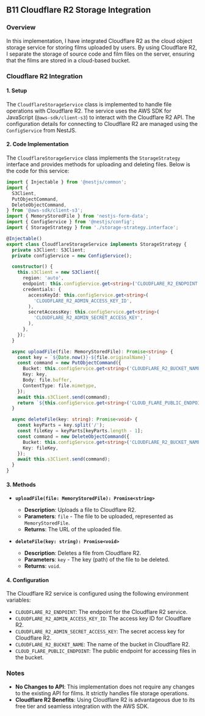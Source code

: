 ## B11 Cloudflare R2 Storage Integration

### Overview

In this implementation, I have integrated Cloudflare R2 as the cloud object storage service for storing films uploaded by users. By using Cloudflare R2, I separate the storage of source code and film files on the server, ensuring that the films are stored in a cloud-based bucket.

### Cloudflare R2 Integration

#### 1. **Setup**

The `CloudflareStorageService` class is implemented to handle file operations with Cloudflare R2. The service uses the AWS SDK for JavaScript (`@aws-sdk/client-s3`) to interact with the Cloudflare R2 API. The configuration details for connecting to Cloudflare R2 are managed using the `ConfigService` from NestJS.

#### 2. **Code Implementation**

The `CloudflareStorageService` class implements the `StorageStrategy` interface and provides methods for uploading and deleting files. Below is the code for this service:

```typescript
import { Injectable } from '@nestjs/common';
import {
  S3Client,
  PutObjectCommand,
  DeleteObjectCommand,
} from '@aws-sdk/client-s3';
import { MemoryStoredFile } from 'nestjs-form-data';
import { ConfigService } from '@nestjs/config';
import { StorageStrategy } from './storage-strategy.interface';

@Injectable()
export class CloudflareStorageService implements StorageStrategy {
  private s3Client: S3Client;
  private configService = new ConfigService();

  constructor() {
    this.s3Client = new S3Client({
      region: 'auto',
      endpoint: this.configService.get<string>('CLOUDFLARE_R2_ENDPOINT'),
      credentials: {
        accessKeyId: this.configService.get<string>(
          'CLOUDFLARE_R2_ADMIN_ACCESS_KEY_ID',
        ),
        secretAccessKey: this.configService.get<string>(
          'CLOUDFLARE_R2_ADMIN_SECRET_ACCESS_KEY',
        ),
      },
    });
  }

  async uploadFile(file: MemoryStoredFile): Promise<string> {
    const key = `${Date.now()}-${file.originalName}`;
    const command = new PutObjectCommand({
      Bucket: this.configService.get<string>('CLOUDFLARE_R2_BUCKET_NAME'),
      Key: key,
      Body: file.buffer,
      ContentType: file.mimetype,
    });
    await this.s3Client.send(command);
    return `${this.configService.get<string>('CLOUD_FLARE_PUBLIC_ENDPOINT')}/${key}`;
  }

  async deleteFile(key: string): Promise<void> {
    const keyParts = key.split('/');
    const fileKey = keyParts[keyParts.length - 1];
    const command = new DeleteObjectCommand({
      Bucket: this.configService.get<string>('CLOUDFLARE_R2_BUCKET_NAME'),
      Key: fileKey,
    });
    await this.s3Client.send(command);
  }
}
```

#### 3. **Methods**

- **`uploadFile(file: MemoryStoredFile): Promise<string>`**

  - **Description**: Uploads a file to Cloudflare R2.
  - **Parameters**: `file` - The file to be uploaded, represented as `MemoryStoredFile`.
  - **Returns**: The URL of the uploaded file.

- **`deleteFile(key: string): Promise<void>`**
  - **Description**: Deletes a file from Cloudflare R2.
  - **Parameters**: `key` - The key (path) of the file to be deleted.
  - **Returns**: `void`.

#### 4. **Configuration**

The Cloudflare R2 service is configured using the following environment variables:

- `CLOUDFLARE_R2_ENDPOINT`: The endpoint for the Cloudflare R2 service.
- `CLOUDFLARE_R2_ADMIN_ACCESS_KEY_ID`: The access key ID for Cloudflare R2.
- `CLOUDFLARE_R2_ADMIN_SECRET_ACCESS_KEY`: The secret access key for Cloudflare R2.
- `CLOUDFLARE_R2_BUCKET_NAME`: The name of the bucket in Cloudflare R2.
- `CLOUD_FLARE_PUBLIC_ENDPOINT`: The public endpoint for accessing files in the bucket.

### Notes

- **No Changes to API**: This implementation does not require any changes to the existing API for films. It strictly handles file storage operations.
- **Cloudflare R2 Benefits**: Using Cloudflare R2 is advantageous due to its free tier and seamless integration with the AWS SDK.
